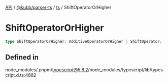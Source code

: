[API](../../../../../packages.md) / [@kubb/parser-ts](../../../index.md) / [ts](../index.md) / ShiftOperatorOrHigher

# ShiftOperatorOrHigher

```ts
type ShiftOperatorOrHigher: AdditiveOperatorOrHigher | ShiftOperator;
```

## Defined in

node\_modules/.pnpm/typescript@5.6.2/node\_modules/typescript/lib/typescript.d.ts:4882
